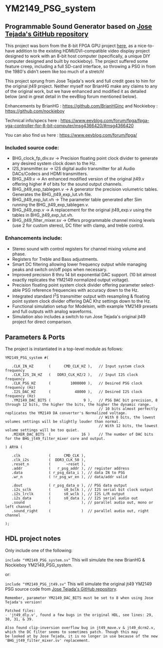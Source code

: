 # YM2149_PSG_system

## Programmable Sound Generator based on [Jose Tejada's GitHub repository](https://github.com/jotego/jt49)

This project was born from the 8-bit FPGA GPU project [here](https://www.eevblog.com/forum/fpga/), as a nice-to-have addition to the existing
HDMI/DVI-compatible video display project designed to work with an 8-bit host computer (specifically, a unique DIY computer designed and built
by nockieboy).  The project suffered some feature creep, including a full SD-card interface, so throwing a PSG in from the 1980's didn't seem
like too much of a stretch!

This project sprung from Jose Tejada's work and full credit goes to him for the original jt49 project.  Neither myself nor BrianHG make any
claims to any of the original work, but we have enhanced and modified it as detailed below (and in great detail in the eevBlog forum mentioned
below).

Enhancements by BrianHG   : https://github.com/BrianHGinc
          and Nockieboy   : https://github.com/nockieboy
          
Technical info/specs here : https://www.eevblog.com/forum/fpga/fpga-vga-controller-for-8-bit-computer/msg4366420/#msg4366420

You can also find us here : https://www.eevblog.com/forum/fpga/

### Included source code:
- BHG_clock_fp_div.sv      -> Precision floating point clock divider to generate any desired system clock down to the Hz.
- I2S_transmitter.sv       -> I2S digital audio transmitter for all Audio DACs/Codecs and HDMI transmitters.
- BHG_jt49.v               -> An enhanced modified version of the original jt49.v offering higher # of bits for the sound output channels.
- BHG_jt49_exp_tablegen.v  -> A generator the precision volumetric tables.  Generates the BHG_jt49_exp_lut.vh file.
- BHG_jt49_exp_lut.vh      -> The parameter table generated after Sim running the BHG_jt49_exp_tablegen.v.
- BHG_jt49_exp.v           -> A replacement for the original jt49_exp.v using the tables in BHG_jt49_exp_lut.vh.
- BHG_jt49_filter_mixer.sv -> Offers programmable channel mixing levels (use 2 for custom stereo), DC filter with clamp, and treble control.

### Enhancements include:
- Stereo sound with control registers for channel mixing volume and phase.
- Registers for Treble and Bass adjustments.
- Smart DC filtering allowing lower frequency output while managing peaks and switch on/off pops when necessary.
- Improved precision 8 thru 14 bit exponential DAC support.  (10 bit almost exactly replicates the YM2149 normalized output voltage).
- Precision floating point system clock divider offering parameter select-able PSG reference frequencies with accuracy down to the Hz.
- Integrated standard I<sup>2</sup>S transmitter output with resampling & floating point system clock divider offering DAC Khz settings down to the Hz.
- Functional simulation setup for Modelsim, with example YM2149 presets and full outputs with analog waveforms.
- Simulation also includes a switch to run Jose Tejada's original jt49 project for direct comparison.


## Parameters & Ports
The project is instantiated in a top-level module as follows:
```
YM2149_PSG_system #(

   .CLK_IN_HZ       (      CMD_CLK_HZ ),   // Input system clock frequency
   .CLK_I2S_IN_HZ   (   DDR3_CLK_HZ/2 ),   // Input I2S clock frequency
   .CLK_PSG_HZ      (         1000000 ),   // Desired PSG clock frequency (Hz)
   .I2S_DAC_HZ      (           48000 ),   // Desired I2S clock frequency (Hz)
   .YM2149_DAC_BITS (               9 ),   // PSG DAC bit precision, 8 through 12 bits, the higher the bits, the higher the dynamic range.
                                           // 10 bits almost perfectly replicates the YM2149 DA converter's Normalized voltage.
                                           // With 8 bits, the lowest volumes settings will be slightly louder than normal.
                                           // With 12 bits, the lowest volume settings will be too quiet.
   .MIXER_DAC_BITS  (              16 )    // The number of DAC bits for the BHG_jt49_filter_mixer core and output.

) ARYA (

   .clk             (      CMD_CLK ),
   .clk_i2s         (  DDR3_CLK_50 ),
   .reset_n         (       ~reset ),
   .addr            (   r_psg_addr ), // register address
   .data            ( r_psg_data_i ), // data IN to PSG
   .wr_n            ( !r_psg_wr_en ), // data/addr valid

   .dout            ( r_psg_data_o ), // PSG data output
   .i2s_sclk        (      s0_bclk ), // I2S serial bit clock output
   .i2s_lrclk       (      s0_wclk ), // I2S L/R output
   .i2s_data        (      s0_data ), // I2S serial audio out
   .sound           (              ), // parallel audio out, mono or left channel
   .sound_right     (              )  // parallel audio out, right channel

);
```

## HDL project notes
Only include one of the following:

`include "YM2149_PSG_system.sv"`  This will simulate the new BrianHG & Nockieboy YM2149_PSG_system.

or:

`include "YM2149_PSG_jt49.sv"`    This will simulate the original jt49 YM2149 PSG source code
                              from [Jose Tejada's GitHub repository](https://github.com/jotego/jt49).
                              
    Remember, parameter YM2149_DAC_BITS must be set to 8 when using Jose Tejada's version!

    Patched files:
    - 'jt49_dly.v', found a few bugs in the original HDL, see lines: 29, 30, 31, & 39.

    Also found clip-inversion overflow bug in jt49_mave.v & jt49_dcrm2.v, which the DC filter seems to sometimes patch. Though this may
    be looked at by Jose Tejada, it is no longer in use because of the new 'BHG_jt49_filter_mixer.sv' replacement.
